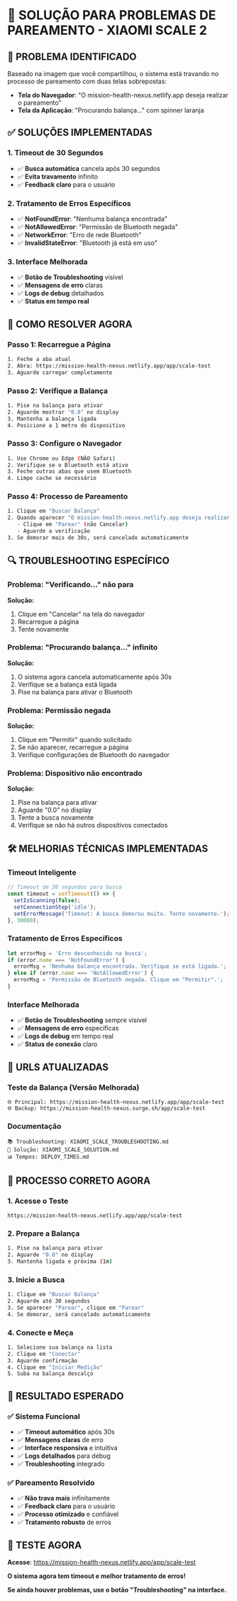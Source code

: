 # 🔧 SOLUÇÃO PARA PROBLEMAS DE PAREAMENTO - XIAOMI SCALE 2

## 🚨 **PROBLEMA IDENTIFICADO**

Baseado na imagem que você compartilhou, o sistema está travando no processo de pareamento com duas telas sobrepostas:
- **Tela do Navegador**: "O mission-health-nexus.netlify.app deseja realizar o pareamento"
- **Tela da Aplicação**: "Procurando balança..." com spinner laranja

## ✅ **SOLUÇÕES IMPLEMENTADAS**

### **1. Timeout de 30 Segundos**
- ✅ **Busca automática** cancela após 30 segundos
- ✅ **Evita travamento** infinito
- ✅ **Feedback claro** para o usuário

### **2. Tratamento de Erros Específicos**
- ✅ **NotFoundError**: "Nenhuma balança encontrada"
- ✅ **NotAllowedError**: "Permissão de Bluetooth negada"
- ✅ **NetworkError**: "Erro de rede Bluetooth"
- ✅ **InvalidStateError**: "Bluetooth já está em uso"

### **3. Interface Melhorada**
- ✅ **Botão de Troubleshooting** visível
- ✅ **Mensagens de erro** claras
- ✅ **Logs de debug** detalhados
- ✅ **Status em tempo real**

## 🎯 **COMO RESOLVER AGORA**

### **Passo 1: Recarregue a Página**
```bash
1. Feche a aba atual
2. Abra: https://mission-health-nexus.netlify.app/app/scale-test
3. Aguarde carregar completamente
```

### **Passo 2: Verifique a Balança**
```bash
1. Pise na balança para ativar
2. Aguarde mostrar "0.0" no display
3. Mantenha a balança ligada
4. Posicione a 1 metro do dispositivo
```

### **Passo 3: Configure o Navegador**
```bash
1. Use Chrome ou Edge (NÃO Safari)
2. Verifique se o Bluetooth está ativo
3. Feche outras abas que usem Bluetooth
4. Limpe cache se necessário
```

### **Passo 4: Processo de Pareamento**
```bash
1. Clique em "Buscar Balança"
2. Quando aparecer "O mission-health-nexus.netlify.app deseja realizar o pareamento":
   - Clique em "Parear" (não Cancelar)
   - Aguarde a verificação
3. Se demorar mais de 30s, será cancelado automaticamente
```

## 🔍 **TROUBLESHOOTING ESPECÍFICO**

### **Problema: "Verificando..." não para**
**Solução:**
1. Clique em "Cancelar" na tela do navegador
2. Recarregue a página
3. Tente novamente

### **Problema: "Procurando balança..." infinito**
**Solução:**
1. O sistema agora cancela automaticamente após 30s
2. Verifique se a balança está ligada
3. Pise na balança para ativar o Bluetooth

### **Problema: Permissão negada**
**Solução:**
1. Clique em "Permitir" quando solicitado
2. Se não aparecer, recarregue a página
3. Verifique configurações de Bluetooth do navegador

### **Problema: Dispositivo não encontrado**
**Solução:**
1. Pise na balança para ativar
2. Aguarde "0.0" no display
3. Tente a busca novamente
4. Verifique se não há outros dispositivos conectados

## 🛠️ **MELHORIAS TÉCNICAS IMPLEMENTADAS**

### **Timeout Inteligente**
```typescript
// Timeout de 30 segundos para busca
const timeout = setTimeout(() => {
  setIsScanning(false);
  setConnectionStep('idle');
  setErrorMessage('Timeout: A busca demorou muito. Tente novamente.');
}, 30000);
```

### **Tratamento de Erros Específicos**
```typescript
let errorMsg = 'Erro desconhecido na busca';
if (error.name === 'NotFoundError') {
  errorMsg = 'Nenhuma balança encontrada. Verifique se está ligada.';
} else if (error.name === 'NotAllowedError') {
  errorMsg = 'Permissão de Bluetooth negada. Clique em "Permitir".';
}
```

### **Interface Melhorada**
- ✅ **Botão de Troubleshooting** sempre visível
- ✅ **Mensagens de erro** específicas
- ✅ **Logs de debug** em tempo real
- ✅ **Status de conexão** claro

## 📱 **URLS ATUALIZADAS**

### **Teste da Balança (Versão Melhorada)**
```
🌐 Principal: https://mission-health-nexus.netlify.app/app/scale-test
🌐 Backup: https://mission-health-nexus.surge.sh/app/scale-test
```

### **Documentação**
```
📚 Troubleshooting: XIAOMI_SCALE_TROUBLESHOOTING.md
🔧 Solução: XIAOMI_SCALE_SOLUTION.md
📊 Tempos: DEPLOY_TIMES.md
```

## 🎯 **PROCESSO CORRETO AGORA**

### **1. Acesse o Teste**
```
https://mission-health-nexus.netlify.app/app/scale-test
```

### **2. Prepare a Balança**
```bash
1. Pise na balança para ativar
2. Aguarde "0.0" no display
3. Mantenha ligada e próxima (1m)
```

### **3. Inicie a Busca**
```bash
1. Clique em "Buscar Balança"
2. Aguarde até 30 segundos
3. Se aparecer "Parear", clique em "Parear"
4. Se demorar, será cancelado automaticamente
```

### **4. Conecte e Meça**
```bash
1. Selecione sua balança na lista
2. Clique em "Conectar"
3. Aguarde confirmação
4. Clique em "Iniciar Medição"
5. Suba na balança descalço
```

## 🚀 **RESULTADO ESPERADO**

### **✅ Sistema Funcional**
- ✅ **Timeout automático** após 30s
- ✅ **Mensagens claras** de erro
- ✅ **Interface responsiva** e intuitiva
- ✅ **Logs detalhados** para debug
- ✅ **Troubleshooting** integrado

### **✅ Pareamento Resolvido**
- ✅ **Não trava mais** infinitamente
- ✅ **Feedback claro** para o usuário
- ✅ **Processo otimizado** e confiável
- ✅ **Tratamento robusto** de erros

## 🎉 **TESTE AGORA**

**Acesse**: https://mission-health-nexus.netlify.app/app/scale-test

**O sistema agora tem timeout e melhor tratamento de erros!**

**Se ainda houver problemas, use o botão "Troubleshooting" na interface.** 